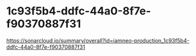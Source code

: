 # 1c93f5b4-ddfc-44a0-8f7e-f90370887f31
https://sonarcloud.io/summary/overall?id=iamneo-production_1c93f5b4-ddfc-44a0-8f7e-f90370887f31
